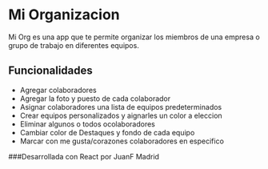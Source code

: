 # Mi Organizacion

Mi Org es una app que te permite organizar los miembros de una empresa o grupo de trabajo en diferentes equipos.

## Funcionalidades

-   Agregar colaboradores
-   Agregar la foto y puesto de cada colaborador
-   Asignar colaboradores una lista de equipos predeterminados
-   Crear equipos personalizados y aignarles un color a eleccion
-   Eliminar algunos o todos ocolaboradores
-   Cambiar color de Destaques y fondo de cada equipo
-   Marcar con me gusta/corazones colaboradores en especifico

###Desarrollada con React por JuanF Madrid
